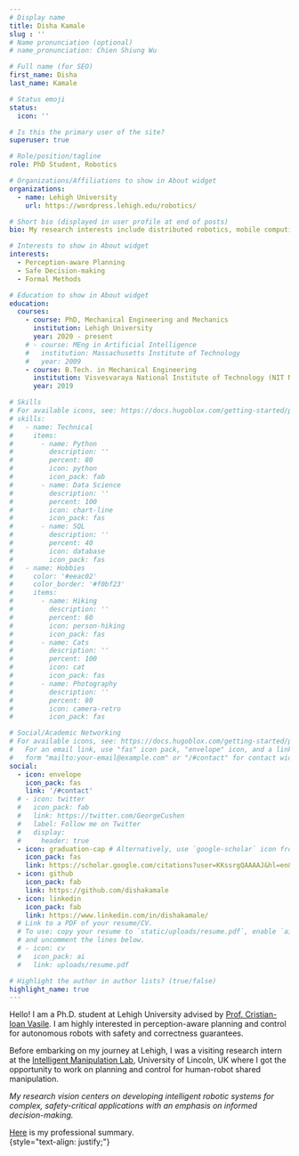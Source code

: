 ```yaml
---
# Display name
title: Disha Kamale
slug : ''
# Name pronunciation (optional)
# name_pronunciation: Chien Shiung Wu

# Full name (for SEO)
first_name: Disha
last_name: Kamale

# Status emoji
status:
  icon: ''

# Is this the primary user of the site?
superuser: true

# Role/position/tagline
role: PhD Student, Robotics

# Organizations/Affiliations to show in About widget
organizations:
  - name: Lehigh University
    url: https://wordpress.lehigh.edu/robotics/

# Short bio (displayed in user profile at end of posts)
bio: My research interests include distributed robotics, mobile computing and programmable matter.

# Interests to show in About widget
interests:
  - Perception-aware Planning
  - Safe Decision-making
  - Formal Methods

# Education to show in About widget
education:
  courses:
    - course: PhD, Mechanical Engineering and Mechanics
      institution: Lehigh University
      year: 2020 - present
    # - course: MEng in Artificial Intelligence
    #   institution: Massachusetts Institute of Technology
    #   year: 2009
    - course: B.Tech. in Mechanical Engineering
      institution: Visvesvaraya National Institute of Technology (NIT Nagpur), India
      year: 2019

# Skills
# For available icons, see: https://docs.hugoblox.com/getting-started/page-builder/#icons
# skills:
#   - name: Technical
#     items:
#       - name: Python
#         description: ''
#         percent: 80
#         icon: python
#         icon_pack: fab
#       - name: Data Science
#         description: ''
#         percent: 100
#         icon: chart-line
#         icon_pack: fas
#       - name: SQL
#         description: ''
#         percent: 40
#         icon: database
#         icon_pack: fas
#   - name: Hobbies
#     color: '#eeac02'
#     color_border: '#f0bf23'
#     items:
#       - name: Hiking
#         description: ''
#         percent: 60
#         icon: person-hiking
#         icon_pack: fas
#       - name: Cats
#         description: ''
#         percent: 100
#         icon: cat
#         icon_pack: fas
#       - name: Photography
#         description: ''
#         percent: 80
#         icon: camera-retro
#         icon_pack: fas

# Social/Academic Networking
# For available icons, see: https://docs.hugoblox.com/getting-started/page-builder/#icons
#   For an email link, use "fas" icon pack, "envelope" icon, and a link in the
#   form "mailto:your-email@example.com" or "/#contact" for contact widget.
social:
  - icon: envelope
    icon_pack: fas
    link: '/#contact'
  # - icon: twitter
  #   icon_pack: fab
  #   link: https://twitter.com/GeorgeCushen
  #   label: Follow me on Twitter
  #   display:
  #     header: true
  - icon: graduation-cap # Alternatively, use `google-scholar` icon from `ai` icon pack
    icon_pack: fas
    link: https://scholar.google.com/citations?user=KKssrgQAAAAJ&hl=en&authuser=2
  - icon: github
    icon_pack: fab
    link: https://github.com/dishakamale
  - icon: linkedin
    icon_pack: fab
    link: https://www.linkedin.com/in/dishakamale/
  # Link to a PDF of your resume/CV.
  # To use: copy your resume to `static/uploads/resume.pdf`, enable `ai` icons in `params.yaml`,
  # and uncomment the lines below.
  # - icon: cv
  #   icon_pack: ai
  #   link: uploads/resume.pdf

# Highlight the author in author lists? (true/false)
highlight_name: true
---
```


Hello! I am a Ph.D. student at Lehigh University advised by [Prof. Cristian-Ioan Vasile](https://engineering.lehigh.edu/faculty/cristian-ioan-vasile). I am highly interested in perception-aware planning and control for autonomous robots with safety and correctness guarantees. 

Before embarking on my journey at Lehigh, I was a visiting research intern at the [Intelligent Manipulation Lab](https://intmanlab.com/index.html), University of Lincoln, UK where I got the opportunity to work on planning and control for human-robot shared manipulation.

*My research vision centers on developing intelligent robotic systems for complex, safety-critical applications with an emphasis on informed decision-making.*

[Here](https://dishakamale.github.io/robotics/uploads/resume.pdf) is my professional summary.  
{style="text-align: justify;"}
